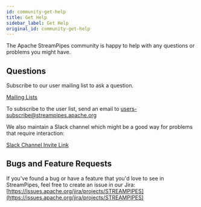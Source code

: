 ```yaml
---
id: community-get-help
title: Get Help
sidebar_label: Get Help
original_id: community-get-help
---
```


The Apache StreamPipes community is happy to help with any questions or problems you might have.

## Questions
Subscribe to our user mailing list to ask a question.

[Mailing Lists](https://streampipes.apache.org/mailinglists.html)

To subscribe to the user list, send an email to [users-subscribe@streampipes.apache.org](users-subscribe@streampipes.apache.org)

We also maintain a Slack channel which might be a good way for problems that require interaction:

[Slack Channel Invite Link](https://join.slack.com/t/streampipes-community/shared_invite/zt-pvivlspi-RLLqpx7eujbHVb5t1SDXHg)

## Bugs and Feature Requests

If you've found a bug or have a feature that you'd love to see in StreamPipes, feel free to create an issue in our Jira:
[https://issues.apache.org/jira/projects/STREAMPIPES](https://issues.apache.org/jira/projects/STREAMPIPES)



